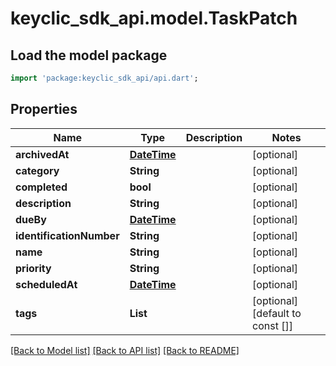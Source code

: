 # keyclic_sdk_api.model.TaskPatch

## Load the model package
```dart
import 'package:keyclic_sdk_api/api.dart';
```

## Properties
Name | Type | Description | Notes
------------ | ------------- | ------------- | -------------
**archivedAt** | [**DateTime**](DateTime.md) |  | [optional] 
**category** | **String** |  | [optional] 
**completed** | **bool** |  | [optional] 
**description** | **String** |  | [optional] 
**dueBy** | [**DateTime**](DateTime.md) |  | [optional] 
**identificationNumber** | **String** |  | [optional] 
**name** | **String** |  | [optional] 
**priority** | **String** |  | [optional] 
**scheduledAt** | [**DateTime**](DateTime.md) |  | [optional] 
**tags** | **List<String>** |  | [optional] [default to const []]

[[Back to Model list]](../README.md#documentation-for-models) [[Back to API list]](../README.md#documentation-for-api-endpoints) [[Back to README]](../README.md)


